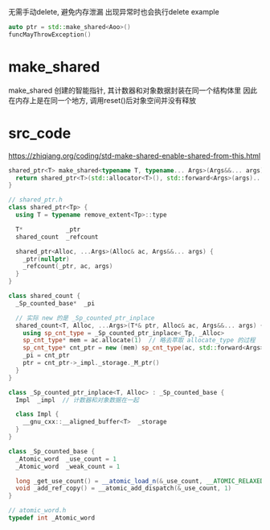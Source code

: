 无需手动delete, 避免内存泄漏
出现异常时也会执行delete
  example
  ```c++
  auto ptr = std::make_shared<Aoo>()
  funcMayThrowException()
  ```


# make_shared
make_shared 创建的智能指针, 其计数器和对象数据封装在同一个结构体里
因此在内存上是在同一个地方, 调用reset()后对象空间并没有释放


# src_code

https://zhiqiang.org/coding/std-make-shared-enable-shared-from-this.html


```c++
shared_ptr<T> make_shared<typename T, typename... Args>(Args&&... args) {
  return shared_ptr<T>(std::allocator<T>(), std::forward<Args>(args)...)
}

// shared_ptr.h
class shared_ptr<Tp> {
  using T = typename remove_extent<Tp>::type

  T*            _ptr
  shared_count  _refcount

  shared_ptr<Alloc, ...Args>(Alloc& ac, Args&&... args) {
    _ptr(nullptr)
    _refcount(_ptr, ac, args)
  }
}

class shared_count {
  _Sp_counted_base*  _pi

  // 实际 new 的是 _Sp_counted_ptr_inplace
  shared_count<T, Alloc, ...Args>(T*& ptr, Alloc& ac, Args&&... args) {
    using sp_cnt_type = _Sp_counted_ptr_inplace<_Tp, _Alloc>
    sp_cnt_type* mem = ac.allocate(1)  // 略去萃取 allocate_type 的过程
    sp_cnt_type* cnt_ptr = new (mem) sp_cnt_type(ac, std::forward<Args>(args)...)
    _pi = cnt_ptr
    ptr = cnt_ptr->_impl._storage._M_ptr()
  }
}

class _Sp_counted_ptr_inplace<T, Alloc> : _Sp_counted_base {
  Impl  _impl  // 计数器和对象数据在一起

  class Impl {
    __gnu_cxx::__aligned_buffer<T>  _storage
  }
}

class _Sp_counted_base {
  _Atomic_word  _use_count = 1
  _Atomic_word  _weak_count = 1

  long _get_use_count() = __atomic_load_n(&_use_count, __ATOMIC_RELAXED)
  void _add_ref_copy() = __atomic_add_dispatch(&_use_count, 1)
}

// atomic_word.h
typedef int _Atomic_word
```
